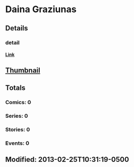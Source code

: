 # Daina  Graziunas 
## Details
### detail
#### [Link](http://marvel.com/comics/creators/6798/daina_graziunas?utm_campaign=apiRef&utm_source=225578a89fc76f3d20fbffda5d17a88d)
## [Thumbnail](http://i.annihil.us/u/prod/marvel/i/mg/b/40/image_not_available.jpg)
## Totals
### Comics: 0
### Series: 0
### Stories: 0
### Events: 0
## Modified: 2013-02-25T10:31:19-0500